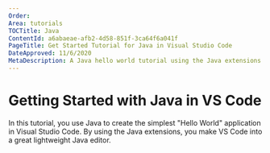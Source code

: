 ```yaml
---
Order:
Area: tutorials
TOCTitle: Java
ContentId: a6abaeae-afb2-4d58-851f-3ca64f6a041f
PageTitle: Get Started Tutorial for Java in Visual Studio Code
DateApproved: 11/6/2020
MetaDescription: A Java hello world tutorial using the Java extensions in Visual Studio Code
---
```

# Getting Started with Java in VS Code

In this tutorial, you use Java to create the simplest "Hello World" application in Visual Studio Code. By using the Java extensions, you make VS Code into a great lightweight Java editor.

